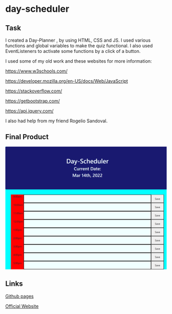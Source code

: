 # day-scheduler


## Task
I created a Day-Planner , by using HTML, CSS and JS. I used various functions and global variables to make the quiz functional. I also used EventListeners to activate some functions by a click of a button. 

I used some of my old work and these websites for more information:  

https://www.w3schools.com/

https://developer.mozilla.org/en-US/docs/Web/JavaScript

https://stackoverflow.com/

https://getbootstrap.com/

https://api.jquery.com/


 I also had help from my friend Rogelio Sandoval. 

 ## Final Product

![Screenshot of my final page.](dayPlanner.png)

## Links

[Github pages](https://github.com/GustavoTijerino1/day-scheduler)

[Official Website](https://gustavotijerino1.github.io/day-scheduler/)
